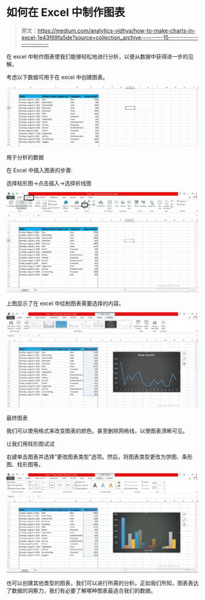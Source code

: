 # 如何在 Excel 中制作图表

> 原文：<https://medium.com/analytics-vidhya/how-to-make-charts-in-excel-1e43f69fa5de?source=collection_archive---------15----------------------->

在 excel 中制作图表使我们能够轻松地进行分析，以便从数据中获得进一步的见解。

考虑以下数据可用于在 excel 中创建图表。

![](img/726e3b11425733fbb23579f50c9cc313.png)

用于分析的数据

在 Excel 中插入图表的步骤:

选择柱形图->点击插入->选择折线图

![](img/816c3d92496ae937c67fc0d30093e148.png)

上图显示了在 excel 中绘制图表需要选择的内容。

![](img/8fe46dbfda67221eb98dce2e0f38e6d1.png)

最终图表

我们可以使用格式来改变图表的颜色，甚至删除网格线，以使图表清晰可见。

让我们用柱形图试试

右键单击图表并选择“更改图表类型”选项。然后，将图表类型更改为饼图、条形图、柱形图等。

![](img/0472434adf46a3ef88cc3584654e32e6.png)

也可以创建其他类型的图表，我们可以进行所需的分析。正如我们所知，图表表达了数据的洞察力，我们有必要了解哪种图表最适合我们的数据。
